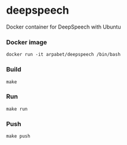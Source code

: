 # deepspeech

Docker container for DeepSpeech with Ubuntu

### Docker image

```
docker run -it arpabet/deepspeech /bin/bash
```

### Build

```
make
```

### Run

```
make run
```

### Push

```
make push
```
